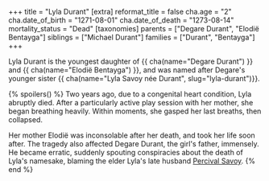 +++
title = "Lyla Durant"
[extra]
reformat_title = false
cha.age = "2"
cha.date_of_birth = "1271-08-01"
cha.date_of_death = "1273-08-14"
mortality_status = "Dead"
[taxonomies]
parents = ["Degare Durant", "Elodië Bentayga"]
siblings = ["Michael Durant"]
families = ["Durant", "Bentayga"]
+++

Lyla Durant is the youngest daughter of {{ cha(name="Degare Durant") }} and 
{{ cha(name="Elodië Bentayga") }}, and was named after Degare's younger sister {{ cha(name="Lyla Savoy née Durant", slug="lyla-durant")}}.

{% spoilers() %}
Two years ago, due to a congenital heart condition, Lyla abruptly died. After a 
particularly active play session with her mother, she began breathing heavily. Within moments, she gasped her last breaths, then collapsed.

Her mother Elodië was inconsolable after her death, and took her life soon after. The
tragedy also affected Degare Durant, the girl's father, immensely. He became erratic,
suddenly spouting conspiracies about the death of Lyla's namesake, blaming the elder 
Lyla's late husband [Percival Savoy](@/characters/percival-savoy.md). 
{% end %}